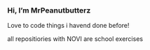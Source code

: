 ### Hi, I’m MrPeanutbutterz

Love to code things i havend done before!

all repositiories with NOVI are school exercises

